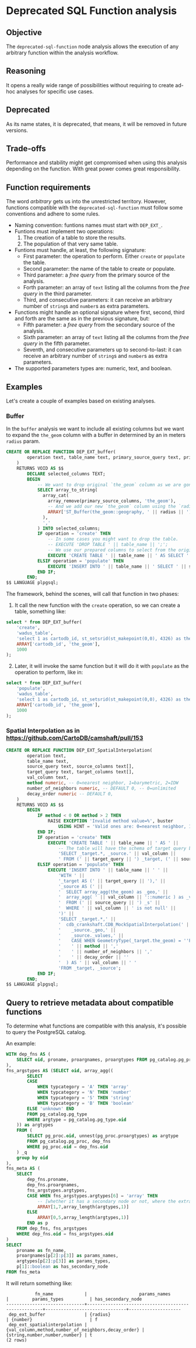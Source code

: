 # Deprecated SQL Function analysis

## Objective
The `deprecated-sql-function` node analysis allows the execution of any arbitrary function within the analysis workflow.

## Reasoning
It opens a really wide range of possibilities without requiring to create ad-hoc analyses for specific use cases.

## Deprecated
As its name states, it is deprecated, that means, it will be removed in future versions.

## Trade-offs
Performance and stability might get compromised when using this analysis depending on the function. With great power comes great responsibility.

## Function requirements
The word _arbitrary_ gets us into the unrestricted territory. However, functions compatible with the `deprecated-sql-function` must follow some conventions and adhere to some rules.

 - Naming convention: funtions names must start with `DEP_EXT_`.
 - Funtions must implement two operations:
   1. The creation of a table to store the results.
   2. The population of that very same table.
 - Funtions must handle, at least, the following signature:
   * First parameter: the operation to perform. Either `create` or `populate` the table.
   * Second parameter: the name of the table to create or populate.
   * Third parameter: a _free query_ from the primary source of the analysis.
   * Forth parameter: an array of `text` listing all the columns from the _free query_ in the third parameter.
   * Third, and consecutive parameters: it can receive an arbitrary number of `string`s and `number`s as extra parameters.
 - Functions might handle an optional signature where first, second, third and forth are the same as in the previous signature, but:
   * Fifth parameter: a _free query_ from the secondary source of the analysis.
   * Sixth parameter: an array of `text` listing all the columns from the _free query_ in the fifth parameter.
   * Seventh, and consecutive parameters up to second-to-last: it can receive an arbitrary number of `string`s and `number`s as extra parameters.
 - The supported parameters types are: numeric, text, and boolean.

## Examples

Let's create a couple of examples based on existing analyses.

### Buffer

In the `buffer` analysis we want to include all existing columns but we want to expand the `the_geom` column with a
buffer in determined by an in meters `radius` param.

```sql
CREATE OR REPLACE FUNCTION DEP_EXT_buffer(
        operation text, table_name text, primary_source_query text, primary_source_columns text[], radius numeric
    )
    RETURNS VOID AS $$
        DECLARE selected_columns TEXT;
        BEGIN
            -- We want to drop original `the_geom` column as we are gonna return a different one.
            SELECT array_to_string(
              array_cat(
                array_remove(primary_source_columns, 'the_geom'),
                -- And we add our new `the_geom` column using the `radius` argument.
                ARRAY['ST_Buffer(the_geom::geography, ' || radius || ')::geometry AS the_geom']
              ),
              ','
            ) INTO selected_columns;
            IF operation = 'create' THEN
                -- In some cases you might want to drop the table.
                -- EXECUTE 'DROP TABLE ' || table_name || ';';
                -- We use our prepared columns to select from the original query.
                EXECUTE 'CREATE TABLE ' || table_name || ' AS SELECT ' || selected_columns || ' FROM (' || primary_source_query || ') _q LIMIT 0';
            ELSIF operation = 'populate' THEN
                EXECUTE 'INSERT INTO ' || table_name || ' SELECT ' || selected_columns || ' FROM (' || primary_source_query || ') _q';
            END IF;
        END;
$$ LANGUAGE plpgsql;
```

The framework, behind the scenes, will call that function in two phases:

1. It call the new function with the `create` operation, so we can create a table, something like:

```sql
select * from DEP_EXT_buffer(
    'create',
    'wadus_table',
    'select 1 as cartodb_id, st_setsrid(st_makepoint(0,0), 4326) as the_geom',
    ARRAY['cartodb_id', 'the_geom'],
    1000
);
```

2. Later, it will invoke the same function but it will do it with `populate` as the operation to perform, like in:

```sql
select * from DEP_EXT_buffer(
    'populate',
    'wadus_table',
    'select 1 as cartodb_id, st_setsrid(st_makepoint(0,0), 4326) as the_geom',
    ARRAY['cartodb_id', 'the_geom'],
    1000
);
```

### Spatial Interpolation as in https://github.com/CartoDB/camshaft/pull/153

```sql
CREATE OR REPLACE FUNCTION DEP_EXT_SpatialInterpolation(
        operation text,
        table_name text,
        source_query text, source_columns text[],
        target_query text, target_columns text[],
        val_column text,
        method numeric, -- 0=nearest neighbor, 1=barymetric, 2=IDW
        number_of_neighbors numeric, -- DEFAULT 0, -- 0=unlimited
        decay_order numeric -- DEFAULT 0,
    )
    RETURNS VOID AS $$
        BEGIN
            IF method < 0 OR method > 2 THEN
                RAISE EXCEPTION 'Invalid method value=%', buster
                    USING HINT = 'Valid ones are: 0=nearest neighbor, 1=barymetric, 2=IDW';
            END IF;
            IF operation = 'create' THEN
                EXECUTE 'CREATE TABLE ' || table_name || ' AS ' ||
                    -- The table will have the schema of target query but with an extra column from the source query.
                    'SELECT _target.*, _source.' || val_column ||
                    ' FROM (' || target_query || ') _target, (' || source_query || ') _source LIMIT 0';
            ELSIF operation = 'populate' THEN
                EXECUTE 'INSERT INTO ' || table_name || ' ' ||
                    'WITH ' ||
                    '_target AS (' || target_query || '),' ||
                    '_source AS (' ||
                    '  SELECT array_agg(the_geom) as _geo,' ||
                    '  array_agg( ' || val_column || '::numeric ) as _values' ||
                    '  FROM (' || source_query || ') _s' ||
                    '  WHERE ' || val_column || ' is not null' ||
                    ')' ||
                    'SELECT _target.*,' ||
                    '  cdb_crankshaft.CDB_MockSpatialInterpolation(' ||
                    '    _source._geo,' ||
                    '    _source._values,' ||
                    '    CASE WHEN GeometryType(_target.the_geom) = ''POINT'' THEN _target.the_geom ELSE ST_Centroid(_target.the_geom) END,' ||
                    '    ' || method || ','
                    '    ' || number_of_neighbors || ','
                    '    ' || decay_order || ''
                    '  ) AS ' || val_column || ' '
                    'FROM _target, _source';
            END IF;
        END;
$$ LANGUAGE plpgsql;
```


## Query to retrieve metadata about compatible functions

To determine what functions are compatible with this analysis, it's possible to query the PostgreSQL catalog.

An example:

```sql
WITH dep_fns AS (
    SELECT oid, proname, proargnames, proargtypes FROM pg_catalog.pg_proc WHERE proname ~* '^dep_ext_'
),
fns_argstypes AS (SELECT oid, array_agg((
        SELECT
        CASE
            WHEN typcategory = 'A' THEN 'array'
            WHEN typcategory = 'N' THEN 'number'
            WHEN typcategory = 'S' THEN 'string'
            WHEN typcategory = 'B' THEN 'boolean'
        ELSE 'unknown' END
        FROM pg_catalog.pg_type
        WHERE argtype = pg_catalog.pg_type.oid
    )) as argtypes
    FROM (
        SELECT pg_proc.oid, unnest(pg_proc.proargtypes) as argtype
        FROM pg_catalog.pg_proc, dep_fns
        WHERE pg_proc.oid = dep_fns.oid
    ) _q
    group by oid
),
fns_meta AS (
    SELECT
        dep_fns.proname,
        dep_fns.proargnames,
        fns_argstypes.argtypes,
        CASE WHEN fns_argstypes.argtypes[6] = 'array' THEN
            -- [whether it has a secondary node or not, where the extra parameters start, where to stop]
            ARRAY[1,7,array_length(argtypes,1)]
        ELSE
            ARRAY[0,5,array_length(argtypes,1)]
        END as p
    FROM dep_fns, fns_argstypes
    WHERE dep_fns.oid = fns_argstypes.oid
)
SELECT
    proname as fn_name,
    proargnames[p[2]:p[3]] as params_names,
    argtypes[p[2]:p[3]] as params_types,
    p[1]::boolean as has_secondary_node
FROM fns_meta
```

It will return something like:

```
           fn_name            |                    params_names                     |         params_types          | has_secondary_node
------------------------------+-----------------------------------------------------+-------------------------------+--------------------
 dep_ext_buffer               | {radius}                                            | {number}                      | f
 dep_ext_spatialinterpolation | {val_column,method,number_of_neighbors,decay_order} | {string,number,number,number} | t
(2 rows)
```
